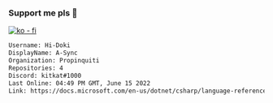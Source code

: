 ### Support me pls 🙏

[![ko - fi](https://ko-fi.com/img/githubbutton_sm.svg)](https://ko-fi.com/O5O4D6DP7)

  ```txt
  Username: Hi-Doki
  DisplayName: A-Sync
  Organization: Propinquiti
  Repositories: 4
  Discord: kitkat#1000
  Last Online: 04:49 PM GMT, June 15 2022
  Link: https://docs.microsoft.com/en-us/dotnet/csharp/language-reference/keywords/async
  ```       